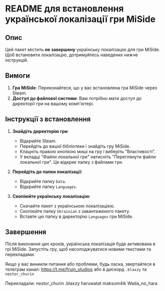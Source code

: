 # README для встановлення української локалізації гри MiSide

## Опис

Цей пакет містить **не завершену** українську локалізацію для гри MiSide. Щоб встановити локалізацію, дотримуйтесь наведених нижче інструкцій.

## Вимоги

1. **Гра MiSide**: Переконайтеся, що у вас встановлена гра MiSide через Steam.
2. **Доступ до файлової системи**: Вам потрібно мати доступ до директорії гри на вашому комп'ютері.

## Інструкції з встановлення

1. **Знайдіть директорію гри**:
   - Відкрийте Steam.
   - Перейдіть до вашої бібліотеки і знайдіть гру MiSide.
   - Клацніть правою кнопкою миші на гру і виберіть "Властивості".
   - У вкладці "Файли локальної гри" натисніть "Переглянути файли локальної гри". Це відкриє папку з файлами гри.

2. **Перейдіть до папки локалізації**:
   - Відкрийте папку `Data`.
   - Відкрийте папку `Languages`.

3. **Скопіюйте українську локалізацію**:
   - Скачайте пакет з українською локалізацією.
   - Скопіюйте папку `Ukrainian` з завантаженого пакету.
   - Вставте цю папку в директорію `Languages` гри MiSide.

## Завершення

Після виконання цих кроків, українська локалізація буде активована в грі MiSide. Запустіть гру, щоб насолоджуватися новими текстами та перекладами.

Якщо у вас виникли питання або проблеми, будь ласка, звертайтеся в телеграм канал: https://t.me/fruin_studios або в дискорд `.blaxzy` та `nestor_churin`

Перекладали:
nestor_churin
.blaxzy
haruwatat
maksom4ik
Wada_no_hara
